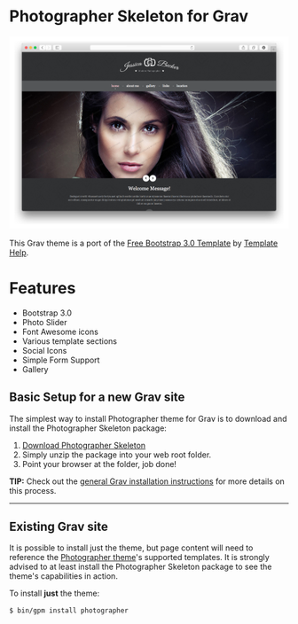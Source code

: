 # Photographer Skeleton for Grav

![Photographer](assets/readme_1.png)

This Grav theme is a port of the [Free Bootstrap 3.0 Template](http://livedemo00.template-help.com/wt_bootstrap_free_sample/index.html) by [Template Help](http://template-help.com/).

# Features

* Bootstrap 3.0
* Photo Slider
* Font Awesome icons
* Various template sections
* Social Icons
* Simple Form Support
* Gallery

## Basic Setup for a new Grav site

The simplest way to install Photographer theme for Grav is to download and install the Photographer Skeleton package:

1. [Download Photographer Skeleton](http://getgrav.org/downloads/skeletons#extras)
2. Simply unzip the package into your web root folder.
3. Point your browser at the folder, job done!

**TIP:** Check out the [general Grav installation instructions](http://learn.getgrav.org/basics/installation) for more details on this process.

---

## Existing Grav site

It is possible to install just the theme, but page content will need to reference the [Photographer theme](https://github.com/getgrav/grav-theme-photographer)'s supported templates.  It is strongly advised to at least install the Photographer Skeleton package to see the theme's capabilities in action.

To install  **just** the theme:

```
$ bin/gpm install photographer
```



